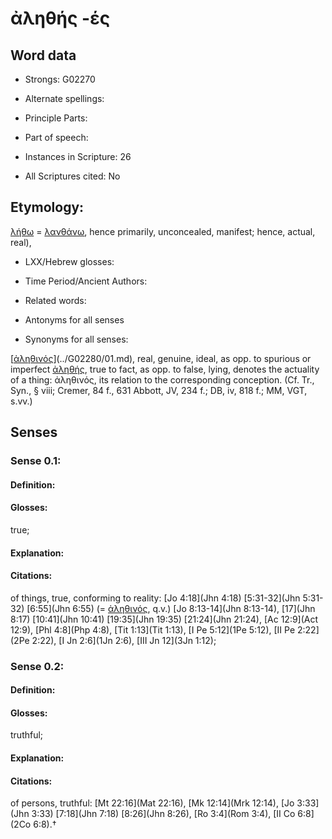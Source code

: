 # ἀληθής -ές

<!-- Status: S2=NeedsEdits -->
<!-- Lexica used for edits:   -->

## Word data

* Strongs: G02270

* Alternate spellings:



* Principle Parts: 


* Part of speech: 


* Instances in Scripture: 26

* All Scriptures cited: No

## Etymology: 

[λήθω]() = [λανθάνω](), hence primarily, unconcealed, manifest; hence, actual, real), 

* LXX/Hebrew glosses: 


* Time Period/Ancient Authors: 


* Related words: 

* Antonyms for all senses

* Synonyms for all senses: 

 [[ἀληθινός]()](../G02280/01.md), real, genuine, ideal, as opp. to spurious or imperfect [ἀληθής](../G02270/01.md), true to fact, as opp. to false, lying, denotes the actuality of a thing: ἀληθινός, its relation to the corresponding conception. (Cf. Tr., Syn., § viii; Cremer, 84 f., 631 Abbott, JV, 234 f.; DB, iv, 818 f.; MM, VGT, s.vv.)

## Senses 


### Sense  0.1: 

#### Definition: 

#### Glosses: 

true; 

#### Explanation: 


#### Citations: 

of things, true, conforming to reality: [Jo 4:18](Jhn 4:18) [5:31-32](Jhn 5:31-32) [6:55](Jhn 6:55) (= [ἀληθινός](), q.v.) [Jo 8:13-14](Jhn 8:13-14), [17](Jhn 8:17) [10:41](Jhn 10:41) [19:35](Jhn 19:35) [21:24](Jhn 21:24), [Ac 12:9](Act 12:9), [Phl 4:8](Php 4:8), [Tit 1:13](Tit 1:13), [I Pe 5:12](1Pe 5:12), [II Pe 2:22](2Pe 2:22), [I Jn 2:6](1Jn 2:6), [III Jn 12](3Jn 1:12); 

### Sense  0.2: 

#### Definition: 

#### Glosses: 

truthful; 

#### Explanation: 


#### Citations: 

of persons, truthful: [Mt 22:16](Mat 22:16), [Mk 12:14](Mrk 12:14), [Jo 3:33](Jhn 3:33) [7:18](Jhn 7:18) [8:26](Jhn 8:26), [Ro 3:4](Rom 3:4), [II Co 6:8](2Co 6:8).†
